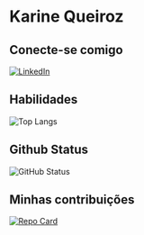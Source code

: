 # Karine Queiroz

## Conecte-se comigo
[![LinkedIn](https://img.shields.io/badge/LinkedIn-0077B5?style=for-the-badge&logo=linkedin&logoColor=white)](https://www.linkedin.com/in/karine-queiroz76/)

## Habilidades
![Top Langs](https://github-readme-stats-git-masterrstaa-rickstaa.vercel.app/api/top-langs/?username=KARINEQS76&layout=compact&bg_color=000&border_color=30A3DC&title_color=E94D5F&text_color=FFF)

## Github Status
![GitHub Status](https://github-readme-stats.vercel.app/api?username=Karineqs76&theme=transparent&bg_color=000&border_color=30A3DC&show_icons=true&icon_color=30A3DC&title_color=E94D5F&text_color=FFF)

## Minhas contribuições
[![Repo Card](https://github-readme-stats.vercel.app/api/pin/?username=Karineqs76&repo=dio-lab-open-source&bg_color=000&border_color=30A3DC&show_icons=true&icon_color=30A3DC&title_color=E94D5F&text_color=FFF)](https://github.com/Karineqs76/dio-lab-open-source)
